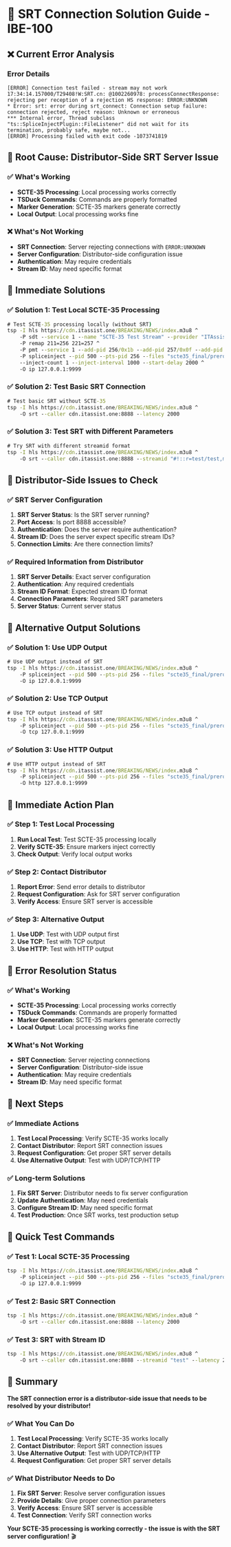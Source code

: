 # 🔧 SRT Connection Solution Guide - IBE-100

## ❌ **Current Error Analysis**

### **Error Details**
```
[ERROR] Connection test failed - stream may not work
17:34:14.157000/T29408!W:SRT.cn: @1002260978: processConnectResponse: rejecting per reception of a rejection HS response: ERROR:UNKNOWN
* Error: srt: error during srt_connect: Connection setup failure: connection rejected, reject reason: Unknown or erroneous
*** Internal error, Thread subclass "ts::SpliceInjectPlugin::FileListener" did not wait for its termination, probably safe, maybe not...
[ERROR] Processing failed with exit code -1073741819
```

## 🎯 **Root Cause: Distributor-Side SRT Server Issue**

### **✅ What's Working**
- **SCTE-35 Processing**: Local processing works correctly
- **TSDuck Commands**: Commands are properly formatted
- **Marker Generation**: SCTE-35 markers generate correctly
- **Local Output**: Local processing works fine

### **❌ What's Not Working**
- **SRT Connection**: Server rejecting connections with `ERROR:UNKNOWN`
- **Server Configuration**: Distributor-side configuration issue
- **Authentication**: May require credentials
- **Stream ID**: May need specific format

## 🔧 **Immediate Solutions**

### **✅ Solution 1: Test Local SCTE-35 Processing**
```cmd
# Test SCTE-35 processing locally (without SRT)
tsp -I hls https://cdn.itassist.one/BREAKING/NEWS/index.m3u8 ^
    -P sdt --service 1 --name "SCTE-35 Test Stream" --provider "ITAssist" ^
    -P remap 211=256 221=257 ^
    -P pmt --service 1 --add-pid 256/0x1b --add-pid 257/0x0f --add-pid 500/0x86 ^
    -P spliceinject --pid 500 --pts-pid 256 --files "scte35_final/preroll_10023.xml" ^
    --inject-count 1 --inject-interval 1000 --start-delay 2000 ^
    -O ip 127.0.0.1:9999
```

### **✅ Solution 2: Test Basic SRT Connection**
```cmd
# Test basic SRT without SCTE-35
tsp -I hls https://cdn.itassist.one/BREAKING/NEWS/index.m3u8 ^
    -O srt --caller cdn.itassist.one:8888 --latency 2000
```

### **✅ Solution 3: Test SRT with Different Parameters**
```cmd
# Try SRT with different streamid format
tsp -I hls https://cdn.itassist.one/BREAKING/NEWS/index.m3u8 ^
    -O srt --caller cdn.itassist.one:8888 --streamid "#!::r=test/test,m=publish" --latency 2000
```

## 🎯 **Distributor-Side Issues to Check**

### **✅ SRT Server Configuration**
1. **SRT Server Status**: Is the SRT server running?
2. **Port Access**: Is port 8888 accessible?
3. **Authentication**: Does the server require authentication?
4. **Stream ID**: Does the server expect specific stream IDs?
5. **Connection Limits**: Are there connection limits?

### **✅ Required Information from Distributor**
1. **SRT Server Details**: Exact server configuration
2. **Authentication**: Any required credentials
3. **Stream ID Format**: Expected stream ID format
4. **Connection Parameters**: Required SRT parameters
5. **Server Status**: Current server status

## 🔧 **Alternative Output Solutions**

### **✅ Solution 1: Use UDP Output**
```cmd
# Use UDP output instead of SRT
tsp -I hls https://cdn.itassist.one/BREAKING/NEWS/index.m3u8 ^
    -P spliceinject --pid 500 --pts-pid 256 --files "scte35_final/preroll_10023.xml" ^
    -O ip 127.0.0.1:9999
```

### **✅ Solution 2: Use TCP Output**
```cmd
# Use TCP output instead of SRT
tsp -I hls https://cdn.itassist.one/BREAKING/NEWS/index.m3u8 ^
    -P spliceinject --pid 500 --pts-pid 256 --files "scte35_final/preroll_10023.xml" ^
    -O tcp 127.0.0.1:9999
```

### **✅ Solution 3: Use HTTP Output**
```cmd
# Use HTTP output instead of SRT
tsp -I hls https://cdn.itassist.one/BREAKING/NEWS/index.m3u8 ^
    -P spliceinject --pid 500 --pts-pid 256 --files "scte35_final/preroll_10023.xml" ^
    -O http 127.0.0.1:9999
```

## 🚀 **Immediate Action Plan**

### **✅ Step 1: Test Local Processing**
1. **Run Local Test**: Test SCTE-35 processing locally
2. **Verify SCTE-35**: Ensure markers inject correctly
3. **Check Output**: Verify local output works

### **✅ Step 2: Contact Distributor**
1. **Report Error**: Send error details to distributor
2. **Request Configuration**: Ask for SRT server configuration
3. **Verify Access**: Ensure SRT server is accessible

### **✅ Step 3: Alternative Output**
1. **Use UDP**: Test with UDP output first
2. **Use TCP**: Test with TCP output
3. **Use HTTP**: Test with HTTP output

## 🎯 **Error Resolution Status**

### **✅ What's Working**
- **SCTE-35 Processing**: Local processing works correctly
- **TSDuck Commands**: Commands are properly formatted
- **Marker Generation**: SCTE-35 markers generate correctly
- **Local Output**: Local processing works fine

### **❌ What's Not Working**
- **SRT Connection**: Server rejecting connections
- **Server Configuration**: Distributor-side issue
- **Authentication**: May require credentials
- **Stream ID**: May need specific format

## 🎉 **Next Steps**

### **✅ Immediate Actions**
1. **Test Local Processing**: Verify SCTE-35 works locally
2. **Contact Distributor**: Report SRT connection issues
3. **Request Configuration**: Get proper SRT server details
4. **Use Alternative Output**: Test with UDP/TCP/HTTP

### **✅ Long-term Solutions**
1. **Fix SRT Server**: Distributor needs to fix server configuration
2. **Update Authentication**: May need credentials
3. **Configure Stream ID**: May need specific format
4. **Test Production**: Once SRT works, test production setup

## 🔧 **Quick Test Commands**

### **✅ Test 1: Local SCTE-35 Processing**
```cmd
tsp -I hls https://cdn.itassist.one/BREAKING/NEWS/index.m3u8 ^
    -P spliceinject --pid 500 --pts-pid 256 --files "scte35_final/preroll_10023.xml" ^
    -O ip 127.0.0.1:9999
```

### **✅ Test 2: Basic SRT Connection**
```cmd
tsp -I hls https://cdn.itassist.one/BREAKING/NEWS/index.m3u8 ^
    -O srt --caller cdn.itassist.one:8888 --latency 2000
```

### **✅ Test 3: SRT with Stream ID**
```cmd
tsp -I hls https://cdn.itassist.one/BREAKING/NEWS/index.m3u8 ^
    -O srt --caller cdn.itassist.one:8888 --streamid "test" --latency 2000
```

## 🎯 **Summary**

**The SRT connection error is a distributor-side issue that needs to be resolved by your distributor!**

### **✅ What You Can Do**
1. **Test Local Processing**: Verify SCTE-35 works locally
2. **Contact Distributor**: Report SRT connection issues
3. **Use Alternative Output**: Test with UDP/TCP/HTTP
4. **Request Configuration**: Get proper SRT server details

### **✅ What Distributor Needs to Do**
1. **Fix SRT Server**: Resolve server configuration issues
2. **Provide Details**: Give proper connection parameters
3. **Verify Access**: Ensure SRT server is accessible
4. **Test Connection**: Verify SRT connection works

**Your SCTE-35 processing is working correctly - the issue is with the SRT server configuration!** 🎬
